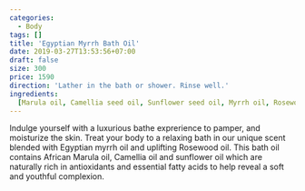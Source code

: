 ```yaml
---
categories:
  - Body
tags: []
title: 'Egyptian Myrrh Bath Oil'
date: 2019-03-27T13:53:56+07:00
draft: false
size: 300
price: 1590
direction: 'Lather in the bath or shower. Rinse well.'
ingredients:
  [Marula oil, Camellia seed oil, Sunflower seed oil, Myrrh oil, Rosewood oil]
---
```


Indulge yourself with a luxurious bathe exprerience to pamper, and moisturize the skin. Treat your body to a relaxing bath in our unique scent blended with Egyptian myrrh oil and uplifting Rosewood oil. This bath oil contains African Marula oil, Camellia oil and sunflower oil which are naturally rich in antioxidants and essential fatty acids to help reveal a soft and youthful complexion.
